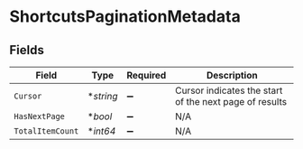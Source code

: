 # ShortcutsPaginationMetadata


## Fields

| Field                                                  | Type                                                   | Required                                               | Description                                            |
| ------------------------------------------------------ | ------------------------------------------------------ | ------------------------------------------------------ | ------------------------------------------------------ |
| `Cursor`                                               | **string*                                              | :heavy_minus_sign:                                     | Cursor indicates the start of the next page of results |
| `HasNextPage`                                          | **bool*                                                | :heavy_minus_sign:                                     | N/A                                                    |
| `TotalItemCount`                                       | **int64*                                               | :heavy_minus_sign:                                     | N/A                                                    |